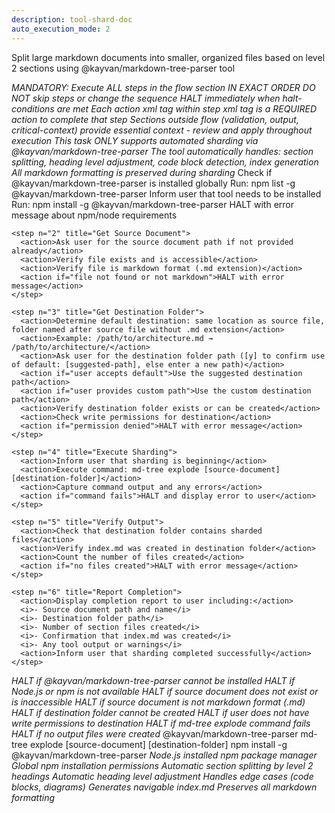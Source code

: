```yaml
---
description: tool-shard-doc
auto_execution_mode: 2
---
```


<tool id="bmad/core/tasks/shard-doc" name="Shard Document"
  description="Splits large markdown documents into smaller, organized files based on level 2 (default) sections" webskip="true"
  standalone="true">
  <objective>Split large markdown documents into smaller, organized files based on level 2 sections using @kayvan/markdown-tree-parser tool</objective>

  <llm critical="true">
    <i>MANDATORY: Execute ALL steps in the flow section IN EXACT ORDER</i>
    <i>DO NOT skip steps or change the sequence</i>
    <i>HALT immediately when halt-conditions are met</i>
    <i>Each action xml tag within step xml tag is a REQUIRED action to complete that step</i>
    <i>Sections outside flow (validation, output, critical-context) provide essential context - review and apply throughout execution</i>
  </llm>

  <critical-context>
    <i>This task ONLY supports automated sharding via @kayvan/markdown-tree-parser</i>
    <i>The tool automatically handles: section splitting, heading level adjustment, code block detection, index generation</i>
    <i>All markdown formatting is preserved during sharding</i>
  </critical-context>

  <flow>
    <step n="1" title="Verify Tool Installation">
      <action>Check if @kayvan/markdown-tree-parser is installed globally</action>
      <action>Run: npm list -g @kayvan/markdown-tree-parser</action>
      <action if="not installed">Inform user that tool needs to be installed</action>
      <action if="not installed">Run: npm install -g @kayvan/markdown-tree-parser</action>
      <action if="installation fails">HALT with error message about npm/node requirements</action>
    </step>

    <step n="2" title="Get Source Document">
      <action>Ask user for the source document path if not provided already</action>
      <action>Verify file exists and is accessible</action>
      <action>Verify file is markdown format (.md extension)</action>
      <action if="file not found or not markdown">HALT with error message</action>
    </step>

    <step n="3" title="Get Destination Folder">
      <action>Determine default destination: same location as source file, folder named after source file without .md extension</action>
      <action>Example: /path/to/architecture.md → /path/to/architecture/</action>
      <action>Ask user for the destination folder path ([y] to confirm use of default: [suggested-path], else enter a new path)</action>
      <action if="user accepts default">Use the suggested destination path</action>
      <action if="user provides custom path">Use the custom destination path</action>
      <action>Verify destination folder exists or can be created</action>
      <action>Check write permissions for destination</action>
      <action if="permission denied">HALT with error message</action>
    </step>

    <step n="4" title="Execute Sharding">
      <action>Inform user that sharding is beginning</action>
      <action>Execute command: md-tree explode [source-document] [destination-folder]</action>
      <action>Capture command output and any errors</action>
      <action if="command fails">HALT and display error to user</action>
    </step>

    <step n="5" title="Verify Output">
      <action>Check that destination folder contains sharded files</action>
      <action>Verify index.md was created in destination folder</action>
      <action>Count the number of files created</action>
      <action if="no files created">HALT with error message</action>
    </step>

    <step n="6" title="Report Completion">
      <action>Display completion report to user including:</action>
      <i>- Source document path and name</i>
      <i>- Destination folder path</i>
      <i>- Number of section files created</i>
      <i>- Confirmation that index.md was created</i>
      <i>- Any tool output or warnings</i>
      <action>Inform user that sharding completed successfully</action>
    </step>
  </flow>

  <halt-conditions critical="true">
    <i>HALT if @kayvan/markdown-tree-parser cannot be installed</i>
    <i>HALT if Node.js or npm is not available</i>
    <i>HALT if source document does not exist or is inaccessible</i>
    <i>HALT if source document is not markdown format (.md)</i>
    <i>HALT if destination folder cannot be created</i>
    <i>HALT if user does not have write permissions to destination</i>
    <i>HALT if md-tree explode command fails</i>
    <i>HALT if no output files were created</i>
  </halt-conditions>

  <tool-info>
    <name>@kayvan/markdown-tree-parser</name>
    <command>md-tree explode [source-document] [destination-folder]</command>
    <installation>npm install -g @kayvan/markdown-tree-parser</installation>
    <requirements>
      <i>Node.js installed</i>
      <i>npm package manager</i>
      <i>Global npm installation permissions</i>
    </requirements>
    <features>
      <i>Automatic section splitting by level 2 headings</i>
      <i>Automatic heading level adjustment</i>
      <i>Handles edge cases (code blocks, diagrams)</i>
      <i>Generates navigable index.md</i>
      <i>Preserves all markdown formatting</i>
    </features>
  </tool-info>
</tool>